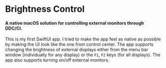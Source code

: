 # Brightness Control
#### A native macOS solution for controlling external monitors through DDC/CI.

This is my first SwiftUI app. I tried to make the app feel as native as possible by making the UI look like the one from control center. The app supports changing the brightness of external displays either from the menu bar window (individually for any display) or the `F1`, `F2` keys (for all displays). The app also supports turning on/off external monitors.
